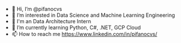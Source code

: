 - 👋 Hi, I’m @pifanocvs
- 👀 I’m interested in Data Science and Machine Learning Engineering
- 💼 I'm an Data Architecture Intern
- 🌱 I’m currently learning Python, C#, .NET, GCP Cloud
- 📫 How to reach me https://www.linkedin.com/in/pifanocvs/

<!---
pifanocvs/pifanocvs is a ✨ special ✨ repository because its `README.md` (this file) appears on your GitHub profile.
You can click the Preview link to take a look at your changes.
--->
